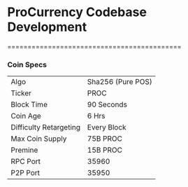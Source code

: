 # ProCurrency Codebase Development

===========================================

### Coin Specs
<table>
<tr><td>Algo</td><td>Sha256 (Pure POS)</td></tr>
<tr><td>Ticker</td><td>PROC</td></tr>
<tr><td>Block Time</td><td>90 Seconds</td></tr>
<tr><td>Coin Age</td><td>6 Hrs</td></tr>
<tr><td>Difficulty Retargeting</td><td>Every Block</td></tr>
<tr><td>Max Coin Supply</td><td>75B PROC</td></tr>
<tr><td>Premine</td><td>15B PROC</td></tr>

<tr><td>RPC Port</td><td> 35960</td></tr>
<tr><td>P2P Port</td><td> 35950</td></tr>
</table>